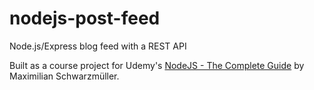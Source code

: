 # nodejs-post-feed

Node.js/Express blog feed with a REST API

Built as a course project for Udemy's [NodeJS - The Complete Guide](https://www.udemy.com/course/nodejs-the-complete-guide/) by Maximilian Schwarzmüller.
